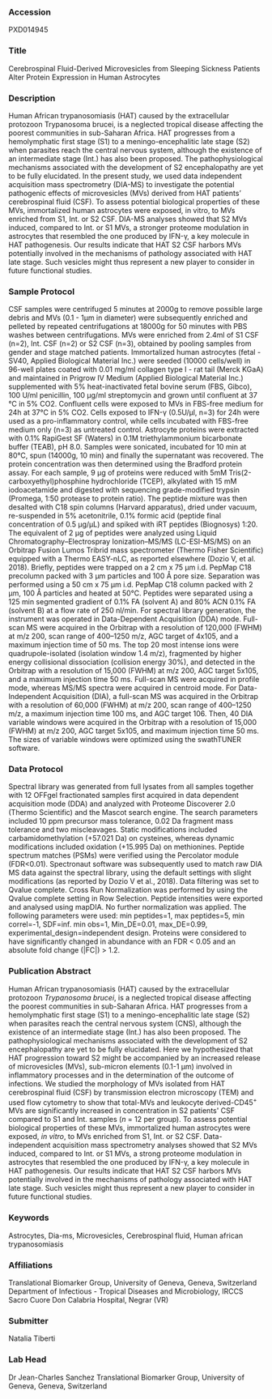 ### Accession
PXD014945

### Title
Cerebrospinal Fluid-Derived Microvesicles from Sleeping Sickness Patients Alter Protein Expression in Human Astrocytes

### Description
Human African trypanosomiasis (HAT) caused by the extracellular protozoon Trypanosoma brucei, is a neglected tropical disease affecting the poorest communities in sub-Saharan Africa. HAT progresses from a hemolymphatic first stage (S1) to a meningo-encephalitic late stage (S2) when parasites reach the central nervous system, although the existence of an intermediate stage (Int.) has also been proposed. The pathophysiological mechanisms associated with the development of S2 encephalopathy are yet to be fully elucidated. In the present study, we used data independent acquisition mass spectrometry (DIA-MS) to investigate the potential pathogenic effects of microvesicles (MVs) derived from HAT patients’ cerebrospinal fluid (CSF). To assess potential biological properties of these MVs, immortalized human astrocytes were exposed, in vitro, to MVs enriched from S1, Int. or S2 CSF. DIA-MS analyses showed that S2 MVs induced, compared to Int. or S1 MVs, a stronger proteome modulation in astrocytes that resembled the one produced by IFN-γ, a key molecule in HAT pathogenesis. Our results indicate that HAT S2 CSF harbors MVs potentially involved in the mechanisms of pathology associated with HAT late stage. Such vesicles might thus represent a new player to consider in future functional studies.

### Sample Protocol
CSF samples were centrifuged 5 minutes at 2000g to remove possible large debris and MVs (0.1 - 1µm in diameter) were subsequently enriched and pelleted by repeated centrifugations at 18000g for 50 minutes with PBS washes between centrifugations. MVs were enriched from 2.4ml of S1 CSF (n=2), Int. CSF (n=2) or S2 CSF (n=3), obtained by pooling samples from gender and stage matched patients. Immortalized human astrocytes (fetal - SV40, Applied Biological Material Inc.) were seeded (10000 cells/well) in 96-well plates coated with 0.01 mg/ml collagen type I - rat tail (Merck KGaA) and maintained in Prigrow IV Medium (Applied Biological Material Inc.) supplemented with 5% heat-inactivated fetal bovine serum (FBS, Gibco), 100 U/ml penicillin, 100 µg/ml streptomycin and grown until confluent at 37 °C in 5% CO2. Confluent cells were exposed to MVs in FBS-free medium for 24h at 37°C in 5% CO2. Cells exposed to IFN-γ (0.5U/µl, n=3) for 24h were used as a pro-inflammatory control, while cells incubated with FBS-free medium only (n=3) as untreated control.  Astrocyte proteins were extracted with 0.1% RapiGest SF (Waters) in 0.1M triethylammonium bicarbonate buffer (TEAB), pH 8.0. Samples were sonicated, incubated for 10 min at 80°C, spun (14000g, 10 min) and finally the supernatant was recovered. The protein concentration was then determined using the Bradford protein assay. For each sample, 9 µg of proteins were reduced with 5mM Tris(2-carboxyethyl)phosphine hydrochloride (TCEP), alkylated with 15 mM iodoacetamide and digested with sequencing grade-modified trypsin (Promega, 1:50 protease to protein ratio). The peptide mixture was then desalted with C18 spin columns (Harvard apparatus), dried under vacuum, re-suspended in 5% acetonitrile, 0.1% formic acid (peptide final concentration of 0.5 µg/µL) and spiked with iRT peptides (Biognosys) 1:20.  The equivalent of 2 µg of peptides were analyzed using Liquid Chromatography–Electrospray Ionization–MS/MS (LC-ESI-MS/MS) on an Orbitrap Fusion Lumos Tribrid mass spectrometer (Thermo Fisher Scientific) equipped with a Thermo EASY-nLC, as reported elsewhere (Dozio V, et al. 2018). Briefly, peptides were trapped on a 2 cm x 75 µm i.d. PepMap C18 precolumn packed with 3 µm particles and 100 Å pore size. Separation was performed using a 50 cm x 75 µm i.d. PepMap C18 column packed with 2 µm, 100 Å particles and heated at 50°C. Peptides were separated using a 125 min segmented gradient of 0.1% FA (solvent A) and 80% ACN 0.1% FA (solvent B) at a flow rate of 250 nl/min.  For spectral library generation, the instrument was operated in Data-Dependent Acquisition (DDA) mode. Full-scan MS were acquired in the Orbitrap with a resolution of 120,000 (FWHM) at m/z 200, scan range of 400–1250 m/z, AGC target of 4x105, and a maximum injection time of 50 ms. The top 20 most intense ions were quadrupole-isolated (isolation window 1.4 m/z), fragmented by higher energy collisional dissociation (collision energy 30%), and detected in the Orbitrap with a resolution of 15,000 (FWHM) at m/z 200, AGC target 5x105, and a maximum injection time 50 ms. Full-scan MS were acquired in profile mode, whereas MS/MS spectra were acquired in centroid mode.  For Data-Independent Acquisition (DIA), a full-scan MS was acquired in the Orbitrap with a resolution of 60,000 (FWHM) at m/z 200, scan range of 400–1250 m/z, a maximum injection time 100 ms, and AGC target 106. Then, 40 DIA variable windows were acquired in the Orbitrap with a resolution of 15,000 (FWHM) at m/z 200, AGC target 5x105, and maximum injection time 50 ms. The sizes of variable windows were optimized using the swathTUNER software.

### Data Protocol
Spectral library was generated from full lysates from all samples together with 12 OFFgel fractionated samples first acquired in data dependent acquisition mode (DDA) and analyzed with Proteome Discoverer 2.0 (Thermo Scientific) and the Mascot search engine. The search parameters included 10 ppm precursor mass tolerance, 0.02 Da fragment mass tolerance and two miscleavages. Static modifications included carbamidomethylation (+57.021 Da) on cysteines, whereas dynamic modifications included oxidation (+15.995 Da) on methionines. Peptide spectrum matches (PSMs) were verified using the Percolator module (FDR<0.01). Spectronaut software was subsequently used to match raw DIA MS data against the spectral library, using the default settings with slight modifications (as reported by Dozio V et al., 2018). Data filtering was set to Qvalue complete. Cross Run Normalization was performed by using the Qvalue complete setting in Row Selection. Peptide intensities were exported and analysed using mapDIA. No further normalization was applied. The following parameters were used: min peptides=1, max peptides=5, min correl=-1, SDF=inf. min obs=1, Min_DE=0.01, max_DE=0.99, experimental_design=independent design. Proteins were considered to have significantly changed in abundance with an FDR < 0.05 and an absolute fold change (|FC|) > 1.2.

### Publication Abstract
Human African trypanosomiasis (HAT) caused by the extracellular protozoon <i>Trypanosoma brucei</i>, is a neglected tropical disease affecting the poorest communities in sub-Saharan Africa. HAT progresses from a hemolymphatic first stage (S1) to a meningo-encephalitic late stage (S2) when parasites reach the central nervous system (CNS), although the existence of an intermediate stage (Int.) has also been proposed. The pathophysiological mechanisms associated with the development of S2 encephalopathy are yet to be fully elucidated. Here we hypothesized that HAT progression toward S2 might be accompanied by an increased release of microvesicles (MVs), sub-micron elements (0.1-1 &#x3bc;m) involved in inflammatory processes and in the determination of the outcome of infections. We studied the morphology of MVs isolated from HAT cerebrospinal fluid (CSF) by transmission electron microscopy (TEM) and used flow cytometry to show that total-MVs and leukocyte derived-CD45<sup>+</sup> MVs are significantly increased in concentration in S2 patients' CSF compared to S1 and Int. samples (<i>n</i> = 12 per group). To assess potential biological properties of these MVs, immortalized human astrocytes were exposed, <i>in vitro</i>, to MVs enriched from S1, Int. or S2 CSF. Data-independent acquisition mass spectrometry analyses showed that S2 MVs induced, compared to Int. or S1 MVs, a strong proteome modulation in astrocytes that resembled the one produced by IFN-&#x3b3;, a key molecule in HAT pathogenesis. Our results indicate that HAT S2 CSF harbors MVs potentially involved in the mechanisms of pathology associated with HAT late stage. Such vesicles might thus represent a new player to consider in future functional studies.

### Keywords
Astrocytes, Dia-ms, Microvesicles, Cerebrospinal fluid, Human african trypanosomiasis

### Affiliations
Translational Biomarker Group, University of Geneva, Geneva, Switzerland
Department of Infectious - Tropical Diseases and Microbiology, IRCCS Sacro Cuore Don Calabria Hospital, Negrar (VR)

### Submitter
Natalia Tiberti

### Lab Head
Dr Jean-Charles Sanchez
Translational Biomarker Group, University of Geneva, Geneva, Switzerland


